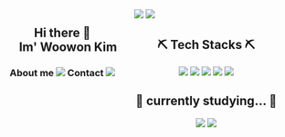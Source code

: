 <div>
    <div>
        <div style="float:left; width:50%; text-align:center">
            <center>
            <h2>
                Hi there 👋<br>
                &nbsp;&nbsp;&nbsp;&nbsp;Im' Woowon Kim
            </h2>
            <h3>	
                About me <a href="https://www.notion.so/d9f311f4b91942fca9fa977da72aa59b" target="_blank"><img src="https://img.shields.io/badge/Notion-676767?style=for-the-badge&logo=notion&logoColor=white"/></a> Contact <a href="mailto:dyffh1031@gmail.com"><img src="https://img.shields.io/badge/Gmail-d14836?style=for-the-badge&logo=Gmail&logoColor=white"/></a>
            </h3>
            </center>
        </div>
        <div style="float:right; width:50%">
            <img src="http://mazassumnida.wtf/api/v2/generate_badge?boj=dyffh1031"/>
	    <img src="https://github-readme-stats.vercel.app/api/top-langs/?username=WoowonKim&layout=compact"/>
    	</div>
	</div>
</div>


<div>
    <div>
        <div style="float:left; width:50%; text-align:center">
            <center>
            <h2>
               ⛏ Tech Stacks ⛏
            </h2>
                <div style="margin-bottom:20px">
                    <img src="https://img.shields.io/badge/Spring-6DB33F?style=for-the-badge&logo=Spring&logoColor=white"/>
                        <img src="https://img.shields.io/badge/Spring Boot-6DB33F?style=for-the-badge&logo=SpringBoot&logoColor=white"/>
                        <img src="https://img.shields.io/badge/MySQL-4479A1?style=for-the-badge&logo=MySQL&logoColor=white"/>
                        <img src="https://img.shields.io/badge/Vue.js-4FC08D?style=for-the-badge&logo=Vue.js&logoColor=white"/>
                        <img src="https://img.shields.io/badge/HTML5-E34F26?style=for-the-badge&logo=HTML5&logoColor=white"/>
                </div>	
            <h2>
               📖 currently studying... 📖
            </h2>
                <img src="https://img.shields.io/badge/JavaScript-F7DF1E?style=for-the-badge&logo=JavaScript&logoColor=white"/>
                <img src="https://img.shields.io/badge/React-61DAFB?style=for-the-badge&logo=React&logoColor=white"/>
            </center>
        </div>
        
</div>		
</div>



